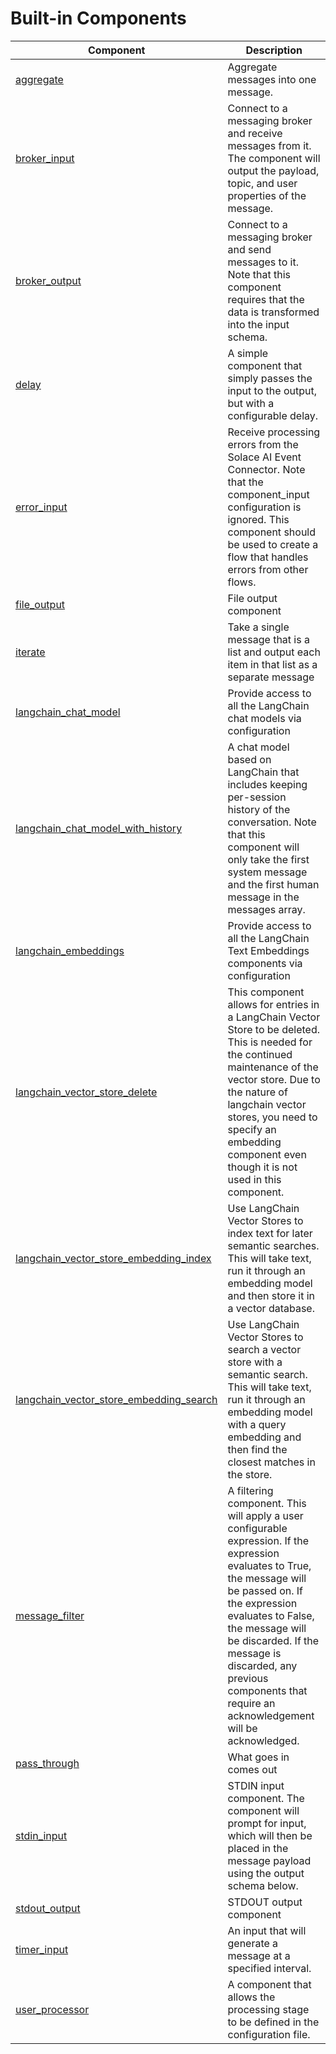 # Built-in Components

| Component | Description |
| --- | --- |
| [aggregate](aggregate.md) | Aggregate messages into one message. |
| [broker_input](broker_input.md) | Connect to a messaging broker and receive messages from it. The component will output the payload, topic, and user properties of the message. |
| [broker_output](broker_output.md) | Connect to a messaging broker and send messages to it. Note that this component requires that the data is transformed into the input schema. |
| [delay](delay.md) | A simple component that simply passes the input to the output, but with a configurable delay. |
| [error_input](error_input.md) | Receive processing errors from the Solace AI Event Connector. Note that the component_input configuration is ignored. This component should be used to create a flow that handles errors from other flows.  |
| [file_output](file_output.md) | File output component |
| [iterate](iterate.md) | Take a single message that is a list and output each item in that list as a separate message |
| [langchain_chat_model](langchain_chat_model.md) | Provide access to all the LangChain chat models via configuration |
| [langchain_chat_model_with_history](langchain_chat_model_with_history.md) | A chat model based on LangChain that includes keeping per-session history of the conversation. Note that this component will only take the first system message and the first human message in the messages array. |
| [langchain_embeddings](langchain_embeddings.md) | Provide access to all the LangChain Text Embeddings components via configuration |
| [langchain_vector_store_delete](langchain_vector_store_delete.md) | This component allows for entries in a LangChain Vector Store to be deleted. This is needed for the continued maintenance of the vector store. Due to the nature of langchain vector stores, you need to specify an embedding component even though it is not used in this component. |
| [langchain_vector_store_embedding_index](langchain_vector_store_embedding_index.md) | Use LangChain Vector Stores to index text for later semantic searches. This will take text, run it through an embedding model and then store it in a vector database. |
| [langchain_vector_store_embedding_search](langchain_vector_store_embedding_search.md) | Use LangChain Vector Stores to search a vector store with a semantic search. This will take text, run it through an embedding model with a query embedding and then find the closest matches in the store. |
| [message_filter](message_filter.md) | A filtering component. This will apply a user configurable expression. If the expression evaluates to True, the message will be passed on. If the expression evaluates to False, the message will be discarded. If the message is discarded, any previous components that require an acknowledgement will be acknowledged. |
| [pass_through](pass_through.md) | What goes in comes out |
| [stdin_input](stdin_input.md) | STDIN input component. The component will prompt for input, which will then be placed in the message payload using the output schema below. |
| [stdout_output](stdout_output.md) | STDOUT output component |
| [timer_input](timer_input.md) | An input that will generate a message at a specified interval. |
| [user_processor](user_processor.md) | A component that allows the processing stage to be defined in the configuration file. |
